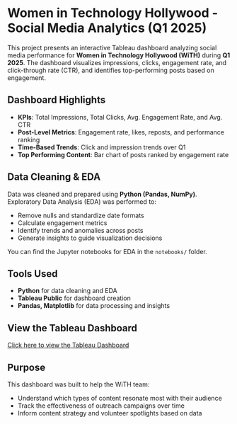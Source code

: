 # Women in Technology Hollywood - Social Media Analytics (Q1 2025)

This project presents an interactive Tableau dashboard analyzing social media performance for **Women in Technology Hollywood (WiTH)** during **Q1 2025**. 
The dashboard visualizes impressions, clicks, engagement rate, and click-through rate (CTR), and identifies top-performing posts based on engagement.

## Dashboard Highlights
- **KPIs**: Total Impressions, Total Clicks, Avg. Engagement Rate, and Avg. CTR
- **Post-Level Metrics**: Engagement rate, likes, reposts, and performance ranking
- **Time-Based Trends**: Click and impression trends over Q1
- **Top Performing Content**: Bar chart of posts ranked by engagement rate

## Data Cleaning & EDA
Data was cleaned and prepared using **Python (Pandas, NumPy)**. Exploratory Data Analysis (EDA) was performed to:
- Remove nulls and standardize date formats
- Calculate engagement metrics
- Identify trends and anomalies across posts
- Generate insights to guide visualization decisions

You can find the Jupyter notebooks for EDA in the `notebooks/` folder.

## Tools Used
- **Python** for data cleaning and EDA
- **Tableau Public** for dashboard creation
- **Pandas, Matplotlib** for data processing and insights

## View the Tableau Dashboard
[Click here to view the Tableau Dashboard](https://public.tableau.com/app/profile/ramandeep.kaur8098/viz/WiTH2025Q1/Dashboard1)

## Purpose
This dashboard was built to help the WiTH team:
- Understand which types of content resonate most with their audience
- Track the effectiveness of outreach campaigns over time
- Inform content strategy and volunteer spotlights based on data

